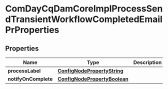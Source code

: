 

# ComDayCqDamCoreImplProcessSendTransientWorkflowCompletedEmailPrProperties

## Properties

Name | Type | Description | Notes
------------ | ------------- | ------------- | -------------
**processLabel** | [**ConfigNodePropertyString**](ConfigNodePropertyString.md) |  |  [optional]
**notifyOnComplete** | [**ConfigNodePropertyBoolean**](ConfigNodePropertyBoolean.md) |  |  [optional]



